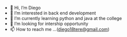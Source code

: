 - 👋 Hi, I’m Diego
- 👀 I’m interested in back end development
- 🌱 I’m currently learning python and java at the college
- 💞️ I’m looking for intership opportunity
- 📫 How to reach me ...(diego18tere@gmail.com)
